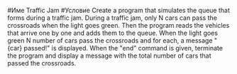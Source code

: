 ﻿#Име Traffic Jam
#Условие
Create a program that simulates the queue that forms during a traffic jam. During a traffic jam, only N cars can pass
the crossroads when the light goes green. Then the program reads the vehicles that arrive one by one and adds
them to the queue. When the light goes green N number of cars pass the crossroads and for each, a message
"{car} passed!" is displayed. When the "end" command is given, terminate the program and display a message
with the total number of cars that passed the crossroads.